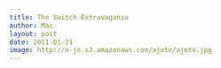 ```yaml
---
title: The Switch Extravaganza
author: Mac
layout: post
date: 2011-01-21
image: http://m-jo.s3.amazonaws.com/ajoto/ajoto.jpg
---
```

